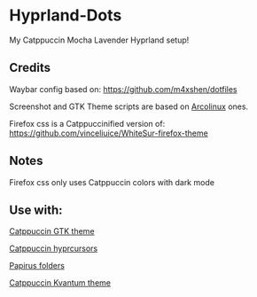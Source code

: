 # Hyprland-Dots
My Catppuccin Mocha Lavender Hyprland setup!


## Credits
Waybar config based on: https://github.com/m4xshen/dotfiles

Screenshot and GTK Theme scripts are based on [Arcolinux](https://arcolinux.com/) ones.

Firefox css is a Catppuccinified version of: https://github.com/vinceliuice/WhiteSur-firefox-theme

## Notes
Firefox css only uses Catppuccin colors with dark mode

## Use with:
[Catppuccin GTK theme](https://github.com/catppuccin/gtk)

[Catppuccin hyprcursors](https://github.com/entailz/hyprcatppuccin/blob/master/hyprconverted/extracted_Catppuccin-Mocha-Lavender-Cursors.tar.gz)

[Papirus folders](https://github.com/catppuccin/papirus-folders)

[Catppuccin Kvantum theme](https://github.com/catppuccin/Kvantum)

